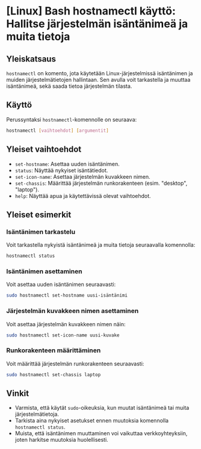 # [Linux] Bash hostnamectl käyttö: Hallitse järjestelmän isäntänimeä ja muita tietoja

## Yleiskatsaus
`hostnamectl` on komento, jota käytetään Linux-järjestelmissä isäntänimen ja muiden järjestelmätietojen hallintaan. Sen avulla voit tarkastella ja muuttaa isäntänimeä, sekä saada tietoa järjestelmän tilasta.

## Käyttö
Perussyntaksi `hostnamectl`-komennolle on seuraava:

```bash
hostnamectl [vaihtoehdot] [argumentit]
```

## Yleiset vaihtoehdot
- `set-hostname`: Asettaa uuden isäntänimen.
- `status`: Näyttää nykyiset isäntätiedot.
- `set-icon-name`: Asettaa järjestelmän kuvakkeen nimen.
- `set-chassis`: Määrittää järjestelmän runkorakenteen (esim. "desktop", "laptop").
- `help`: Näyttää apua ja käytettävissä olevat vaihtoehdot.

## Yleiset esimerkit

### Isäntänimen tarkastelu
Voit tarkastella nykyistä isäntänimeä ja muita tietoja seuraavalla komennolla:

```bash
hostnamectl status
```

### Isäntänimen asettaminen
Voit asettaa uuden isäntänimen seuraavasti:

```bash
sudo hostnamectl set-hostname uusi-isäntänimi
```

### Järjestelmän kuvakkeen nimen asettaminen
Voit asettaa järjestelmän kuvakkeen nimen näin:

```bash
sudo hostnamectl set-icon-name uusi-kuvake
```

### Runkorakenteen määrittäminen
Voit määrittää järjestelmän runkorakenteen seuraavasti:

```bash
sudo hostnamectl set-chassis laptop
```

## Vinkit
- Varmista, että käytät `sudo`-oikeuksia, kun muutat isäntänimeä tai muita järjestelmätietoja.
- Tarkista aina nykyiset asetukset ennen muutoksia komennolla `hostnamectl status`.
- Muista, että isäntänimen muuttaminen voi vaikuttaa verkkoyhteyksiin, joten harkitse muutoksia huolellisesti.